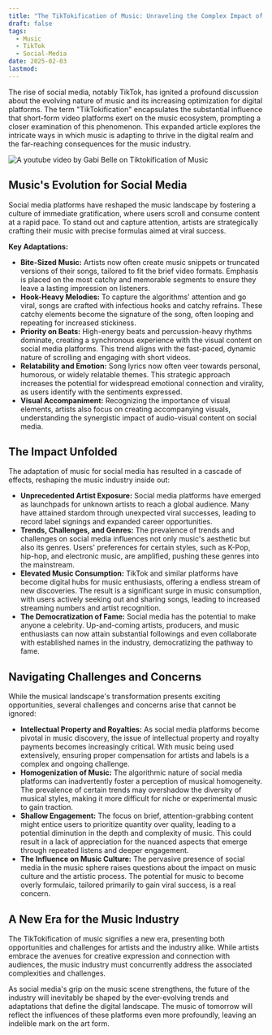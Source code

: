 ```yaml
---
title: "The TikTokification of Music: Unraveling the Complex Impact of Social Media"
draft: false
tags:
  - Music
  - TikTok
  - Social-Media
date: 2025-02-03
lastmod:
---
```

The rise of social media, notably TikTok, has ignited a profound discussion about the evolving nature of music and its increasing optimization for digital platforms. The term "TikTokification" encapsulates the substantial influence that short-form video platforms exert on the music ecosystem, prompting a closer examination of this phenomenon. This expanded article explores the intricate ways in which music is adapting to thrive in the digital realm and the far-reaching consequences for the music industry.

![A youtube video by Gabi Belle on Tiktokification of Music](https://i.ytimg.com/vi/mS4r5tDxASE/hq720.jpg?sqp=-oaymwEhCK4FEIIDSFryq4qpAxMIARUAAAAAGAElAADIQj0AgKJD&rs=AOn4CLCFajmv6ofR0p2iU4PblYAWEVoluQ)
## Music's Evolution for Social Media

Social media platforms have reshaped the music landscape by fostering a culture of immediate gratification, where users scroll and consume content at a rapid pace. To stand out and capture attention, artists are strategically crafting their music with precise formulas aimed at viral success.

**Key Adaptations:**

- **Bite-Sized Music:** Artists now often create music snippets or truncated versions of their songs, tailored to fit the brief video formats. Emphasis is placed on the most catchy and memorable segments to ensure they leave a lasting impression on listeners.
- **Hook-Heavy Melodies:** To capture the algorithms' attention and go viral, songs are crafted with infectious hooks and catchy refrains. These catchy elements become the signature of the song, often looping and repeating for increased stickiness.
- **Priority on Beats:** High-energy beats and percussion-heavy rhythms dominate, creating a synchronous experience with the visual content on social media platforms. This trend aligns with the fast-paced, dynamic nature of scrolling and engaging with short videos.
- **Relatability and Emotion:** Song lyrics now often veer towards personal, humorous, or widely relatable themes. This strategic approach increases the potential for widespread emotional connection and virality, as users identify with the sentiments expressed.
- **Visual Accompaniment:** Recognizing the importance of visual elements, artists also focus on creating accompanying visuals, understanding the synergistic impact of audio-visual content on social media.

## The Impact Unfolded

The adaptation of music for social media has resulted in a cascade of effects, reshaping the music industry inside out:

- **Unprecedented Artist Exposure:** Social media platforms have emerged as launchpads for unknown artists to reach a global audience. Many have attained stardom through unexpected viral successes, leading to record label signings and expanded career opportunities.
- **Trends, Challenges, and Genres:** The prevalence of trends and challenges on social media influences not only music's aesthetic but also its genres. Users' preferences for certain styles, such as K-Pop, hip-hop, and electronic music, are amplified, pushing these genres into the mainstream.
- **Elevated Music Consumption:** TikTok and similar platforms have become digital hubs for music enthusiasts, offering a endless stream of new discoveries. The result is a significant surge in music consumption, with users actively seeking out and sharing songs, leading to increased streaming numbers and artist recognition.
- **The Democratization of Fame:** Social media has the potential to make anyone a celebrity. Up-and-coming artists, producers, and music enthusiasts can now attain substantial followings and even collaborate with established names in the industry, democratizing the pathway to fame.

## Navigating Challenges and Concerns

While the musical landscape's transformation presents exciting opportunities, several challenges and concerns arise that cannot be ignored:

- **Intellectual Property and Royalties:** As social media platforms become pivotal in music discovery, the issue of intellectual property and royalty payments becomes increasingly critical. With music being used extensively, ensuring proper compensation for artists and labels is a complex and ongoing challenge.
- **Homogenization of Music:** The algorithmic nature of social media platforms can inadvertently foster a perception of musical homogeneity. The prevalence of certain trends may overshadow the diversity of musical styles, making it more difficult for niche or experimental music to gain traction.
- **Shallow Engagement:** The focus on brief, attention-grabbing content might entice users to prioritize quantity over quality, leading to a potential diminution in the depth and complexity of music. This could result in a lack of appreciation for the nuanced aspects that emerge through repeated listens and deeper engagement.
- **The Influence on Music Culture:** The pervasive presence of social media in the music sphere raises questions about the impact on music culture and the artistic process. The potential for music to become overly formulaic, tailored primarily to gain viral success, is a real concern.

## A New Era for the Music Industry

The TikTokification of music signifies a new era, presenting both opportunities and challenges for artists and the industry alike. While artists embrace the avenues for creative expression and connection with audiences, the music industry must concurrently address the associated complexities and challenges.

As social media's grip on the music scene strengthens, the future of the industry will inevitably be shaped by the ever-evolving trends and adaptations that define the digital landscape. The music of tomorrow will reflect the influences of these platforms even more profoundly, leaving an indelible mark on the art form.